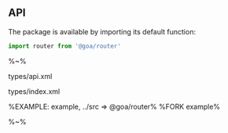 ## API

The package is available by importing its default function:

```js
import router from '@goa/router'
```

%~%

<typedef method="router">types/api.xml</typedef>

<typedef>types/index.xml</typedef>

%EXAMPLE: example, ../src => @goa/router%
%FORK example%

%~%